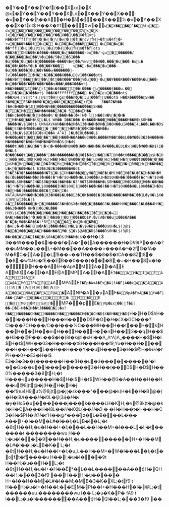 �Y��Y��Y�f(��Xxx �X
@x �Y��Y��Y��XLx �X��Y��X��-�x �Y��\��A�H�å ���X��%�x �Y��X��X�fot$ H��X�fff�     �Xw �\`w �X����^��%Lx �-dx ���Y��X����Y��Y��Y��X%x �X-(x �Y��Y��Y��Y��Y��X��\��X�fot$ H��X�fffff�     f��v �\�v ��f�dv fH~�fs�4f�-rw ����%���f�     u�
�u D��w ��  �H�     �
�u D��w �|�  �*ff�     H;�u tH;�u t�H�u fHn�f�fot$ H��X�D  H3���s�4���~�����u �������-ou ��/-gu �  ������/���  ����u ��\%�u ��/5�v �S  ���
�u ����u ��s��������~����%�v ��/%wv ��   H��,����u ���
�u L�
�� ��\���sY�L�
�� ��Y���	v ��-�u ����u ���-�u �������u ��Y���ѹ�������-lv ��ɫ���{�H�:� �����X���ɹ8v ��X���ot$ H��X�f�     ���t ��\�t ��X���^���%�u ��-�u ��Y���X���Y����%�u ���-�u ��Y���Y���Y���Y���ѹ���\���X���ot$ H��X����zt ��\rt ��s�4���t ��(����-u �����{���u.��
�s D��u �J�  ��ot$ H��X�fffffff�     ��
�s D�eu ��  ��ot$ H��XÐH;Ys t'H;@s t�Hgs ���n�D�3u ���  fD  ��ot$ H��X������@SH�� 3�H�� E3�H��H�ʺ�  �y  ��t�� �Ã�rӰ�	3��0   2�H�� [�Hc�H��H�J H��H�%�� ���������������@SH�� �T �H� ��H��H���3� �
5 ��u߰H�� [��Hc�H��H�� H��H�%'� ���H��(�+|  H�
l H��(H�%� �H�
Y H�%�� ��H�\$L�L$ WH�� I��I���
�<����H���   H�������H��H�\$0H�� _����H�\$H�t$ UWAUAVAWH��H��@H�A3�H��H�0H�D�0H��uA���4  L���   L��H�D$ ���E3�H�M8��p  ���
  ��"�  H�M8�   ��K  3�H��H��u �]L  3�L�\$@I�[@I�sHI��A_A^A]_]�L�E8L��H�L$ �H���p  ��t����  ��"��  H���H��A���w3  H��L����K  M��t��$  L��M��E3�3�H���   H�M�H���   H�E�H�e0 H�M�H�M0H�D$(H�d$  ��  ��t���G  ��"�>  �<���H�M0H����K  H��H���#���L�E0L�xH�E�M��H�D$(I��H�L$ �3��0�  ��t����   ��"��   H�������H�H�]�HcH��H�T0H��t0�������u$H�HcH��H�L0�K  H�HcH��H�d0 A���  ��� uDH�HcH��H�T0H��t0�������u$H�HcH��H�L0�J  H�HcH��H�d0 �KI�ǉH�HcH��H�t0H�HcH��H��L�<����H�d$  E3�E3�3�3������H�d$  E3�E3�3�3��������H�T$�L$UH��H��@�y  H�EH�E�L�M(H�EH�E�L�E�   H�U�H�M �E(�E������H��@]�H��(�"  H�T$0H���   H�L$0H���vJ  H�D$0H� H��(��H��(�c"  H�T$0H���   H�L$0H���FJ  H�D$0�@H��(��H��(�3"  H�T$0H���   H�L$0H���J  H�D$0�@H��(��H��(�"  H�T$0H���   H�L$0H����I  H�D$0H(  H��(���H��(��!  H�T$0H���   H�L$0H���I  H�D$0�@H��(������L��I�[I�kI�s WATAUAVAWH��   H��� H3�H��$�   L��8  3�I�K�H��I�[�D��D���D��M����  L�yH�\$X�sA9u3�L�|$ A�  I�K���  ���+  �   H����G  3�H�D$X�cH  ��  �   ����G  3�L���HH  H�֋���G  3�L���4H  H�֋��G  3�H��� H  H�ֹ  �G  3�L���	H  H9\$X��  M����  M����  M����  H����  I�̋ÈH��=   |�A�H��$�   �r� ���]  ��$�   �O  ��$�   �D$P;�v[A�?��  uI��$�   A��   � �^� �;H��$�   8�$�   t*8Yt%��A;�wHc��B�  �A;�~�H��8u�A�I���   H��8  M�L$�\$@�D$8��   �D$0H�L$(3ɉD$ D�@�d  ����  A�H���   H��8  M�L$�\$@A�   �D$8��   �D$0H�L$(3ɉD$ ��c  ���\  A�I��   �\$0A�   �D$(M��H�L$`��H�L$ 3��W�  ���&  I���   f�A�^�]A���   ���   H�D$h9t$P��   A�?��  uMM��L��   L+�M��   ��   A� �  ��>���A�˃�2fG�fA�
M�RC�A��LƁ��   ~��TH��$�   8�$�   tCA� �  8Zt8�
�B;�w%Hc�fE��E   B��0�   ��(�   ��B;�~�H��8u�I��   IH���   AE H�ApAMA�I�AE AM0A�I�AE@AMPA�I�AE`I��AM�IAE A AMI0AE A@AM0IPAE@A`AMPAE`I�Ep�AxA�Ex�A|fA�E|A��x  A�   A�  AA�   ANA�0  AF A�@  AN0A�P  AF@A�`  ANP�A�p  AF`�ANpA�FxA��|  fA�F|A��~  A�F~�   ��x  �  E �   M�0  E �@  M0�P  E@�`  MP��p  E`�Mp�Ex��|  f�E|��~  �E~H��   H��tJ�����;�u?H��  H���   ��C  H��  H����C  H��  H����C  H��   �C  H�D$X�0H��   H�D$`H�H�D$hH��  I���   H��  H���   H��  �D$P�G�$H�L$X�GC  I���?C  I���7C  H���/C  ��I���%C  ���MH��   H��t��H�k H��   H��   H��m H��  H��  H��n H��  3��qH��$�   H3��@P��L��$�   I�[8I�k@I�sHI��A_A^A]A_����H�\$H�l$H�t$WH��03�H��H��t8H���H��f9,Yu�H��H�����H��H��tL��H��H���Y  ��uH���3�H�\$@H�l$HH�t$PH��0*�E3�H�l$ E3�3�3��{������H��(H��u�:l���    �����   �'�! �   �Gp  ��u�l���    �l��� �3�H��(��D$H�D$H��0% �  ����3�8tH;�t H���< u�����H�\$H�l$H�t$WH��@3�A��H��H��H��u@8j(t@�j(H�jH�jH�j ��   f9)u4H9ju%@8j(t@�j(�sk���"   ���@�k(H�k�   H�B@�(�H�l$8A���H�l$0L�ǉl$(3ҋ�H�l$ �y�  HcЅ�u��� ���j���k��� �LH�KH;�v@8k(t�@�k(�H�CA���H�l$8L��H�l$03҉L$(��H�D$ � �  H�H��t�H��H�C 3�H�\$PH�l$XH�t$`H��@*���̋z� L�Ƀ���   L���    A��I+�I��M�L#�I��I;�LB�I�L;�t
�8 tH��H;�u�H��I+�I;���   L��H��M+�I���L�I;�t������t ��������wu H�� I;�u�I���9 ��   H��H;�u��   ����   ���   H+�H��M�L#�I��I;�LB�K�
L;�t
�8 tH��H;�u�H��I+�I;�u_L��H��M+�W�I���L�I;�t�oft�f����u H��I;�u�I���9 t H��H;�u��H�L;�t
�9 tH��H;�u�I+�H��Ë\*� L��L������   A��t)H�QH��H;���  3�f9
��  H��H;�u��  ���    H+�I��H��M�L#�I��M;�MB�3�K�XL;�tf9
t H��H;�u�I+�H��I;��E  M�PI��I+�H���H�I�@L;�t������uu ��������wu I�� L;�u�K�P�
fA9 t I��L;�u�I����   ����   A��t)H�QI��L;���   3�f9
��
